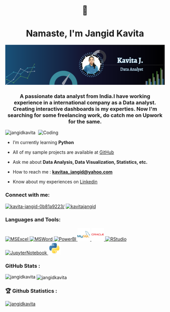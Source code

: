 <h1 align="center">🙏 </h1>
<h1 align="center"> Namaste, I'm Jangid Kavita</h1>
<div align="center"> <img src="https://github.com/JangidKavita/JangidKavita/blob/main/Kavita_J.png"></div>
<h3 align="center">A passionate data analyst from India.I have working experience in a international company as a Data analyst. Creating interactive dashboards is my experties.
Now I'm searching for some freelancing work, do catch me on Upwork for the same. </h3>
<img align="right" alt="Coding" width="400" src="https://i.pinimg.com/originals/f8/8a/ca/f88acab7ffd127b4465659500aa0538f.gif">

<p align="left"> <img src="https://komarev.com/ghpvc/?username=jangidkavita&label=Profile%20views&color=0e75b6&style=flat" alt="jangidkavita" /> </p>


- I’m currently learning **Python**

- All of my sample projects are available at [GitHub](https://github.com/JangidKavita?tab=repositories)

- Ask me about **Data Analysis, Data Visualization, Statistics, etc.**

- How to reach me : **kavitaa_jangid@yahoo.com**

- Know about my experiences on [Linkedin](https://www.linkedin.com/in/kavita-jangid-0b81a9223/)

<h3 align="left">Connect with me:</h3>
<p align="left">
<a href="https://linkedin.com/in/kavita-jangid-0b81a9223/" target="blank"><img align="center" src="https://raw.githubusercontent.com/rahuldkjain/github-profile-readme-generator/master/src/images/icons/Social/linked-in-alt.svg" alt="kavita-jangid-0b81a9223/" height="30" width="40" /></a>
<a href="https://kaggle.com/kavitajangid" target="blank"><img align="center" src="https://raw.githubusercontent.com/rahuldkjain/github-profile-readme-generator/master/src/images/icons/Social/kaggle.svg" alt="kavitajangid" height="30" width="40" /></a>
</p>

<h3 align="left">Languages and Tools:</h3>
<p align="left"> <a href="https://www.microsoft.com/en-in/microsoft-365/excel" target="_blank" rel="noreferrer"> <img src="https://upload.wikimedia.org/wikipedia/commons/7/73/Microsoft_Excel_2013-2019_logo.svg" alt="MSExcel" width="40" height="40"/> </a> <a href="https://www.microsoft.com/en/microsoft-365/word?market=af" target="_blank" rel="noreferrer"> <img src="https://upload.wikimedia.org/wikipedia/commons/f/fd/Microsoft_Office_Word_%282019%E2%80%93present%29.svg" alt="MSWord" width="40" height="40"/> </a><a href="https://www.microsoft.com/en-us/power-platform/products/power-bi" target="_blank" rel="noreferrer"> <img src="https://upload.wikimedia.org/wikipedia/commons/c/cf/New_Power_BI_Logo.svg" alt="PowerBI" width="40" height="40"/> </a> <a href="https://www.mysql.com/" target="_blank" rel="noreferrer"> <img src="https://raw.githubusercontent.com/devicons/devicon/master/icons/mysql/mysql-original-wordmark.svg" alt="MySQL" width="40" height="40"/> </a> <a href="https://www.oracle.com/" target="_blank" rel="noreferrer"> <img src="https://raw.githubusercontent.com/devicons/devicon/master/icons/oracle/oracle-original.svg" alt="Oracle" width="40" height="40"/> </a> <a href="https://posit.co/products/open-source/rstudio/" target="_blank" rel="noreferrer"> <img src="https://cdn.icon-icons.com/icons2/1508/PNG/512/rstudio_104598.png" alt="RStudio" width="40" height="40"/> </a> <a href="https://jupyter.org/" target="_blank" rel="noreferrer"> <img src="https://upload.wikimedia.org/wikipedia/commons/3/38/Jupyter_logo.svg" alt="JupyterNotebook" width="40" height="40"/> </a><a href="https://www.python.org" target="_blank" rel="noreferrer"> <img src="https://raw.githubusercontent.com/devicons/devicon/master/icons/python/python-original.svg" alt="Python" width="40" height="40"/> </a> </p>

<h3 align="left"> GitHub Stats :</h3>
<p><img align="left" src="https://github-readme-stats.vercel.app/api/top-langs?username=jangidkavita&show_icons=true&locale=en&layout=compact" alt="jangidkavita" /></p>
<p>&nbsp;<img align="center" src="https://github-readme-stats.vercel.app/api?username=jangidkavita&show_icons=true&locale=en" alt="jangidkavita" /></p>

<h3 align="left">🏆 Github Statistics :</h3>
<p align="left"> <a href="https://github.com/ryo-ma/github-profile-trophy"><img src="https://github-profile-trophy.vercel.app/?username=jangidkavita" alt="jangidkavita" /></a> </p>

